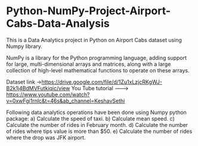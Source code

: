 # Python-NumPy-Project-Airport-Cabs-Data-Analysis
This is a Data Analytics project in Python on Airport Cabs dataset using Numpy library. 

NumPy is a library for the Python programming language, adding support for large, multi-dimensional arrays and matrices, along with a large collection of high-level mathematical functions to operate on these arrays.

Dataset link ->https://drive.google.com/file/d/1Zu1xLzjcRKgWJ-B2k1j4BdMVFutkiqic/view
You Tube tutorial ---> https://www.youtube.com/watch?v=0xwFgi1rnlc&t=46s&ab_channel=KeshavSethi

Following data analytics operations have been done using Numpy python package: 
a) Calculate the speed of taxi.
b) Calculate mean speed.
c) Calculate the number of rides in February month.
d) Calculate the number of rides where tips value is more than $50.
e) Calculate the number of rides where the drop was JFK airport.
